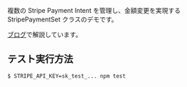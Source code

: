 複数の Stripe Payment Intent を管理し、金額変更を実現する StripePaymentSet クラスのデモです。

[ブログ](https://tblog.acomagu.me/klk/)で解説しています。

## テスト実行方法

```sh
$ STRIPE_API_KEY=sk_test_... npm test
```
